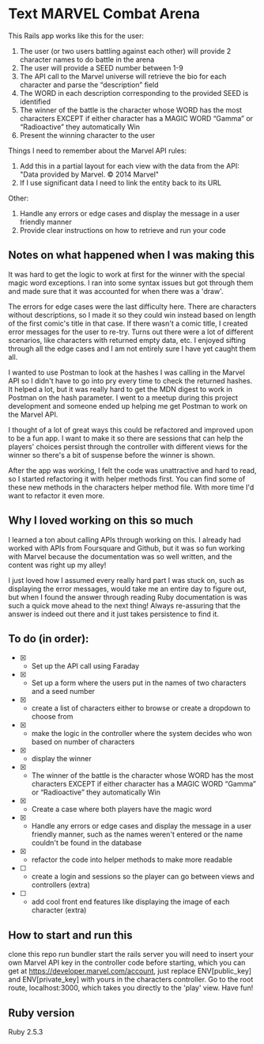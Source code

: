 # Text MARVEL Combat Arena

This Rails app works like this for the user:

1. The user (or two users battling against each other) will provide 2 character names to do battle in the arena
2. The user will provide a SEED number between 1-9
3. The API call to the Marvel universe will retrieve the bio for each character and parse the “description” field
4. The WORD in each description corresponding to the provided SEED is identified
5. The winner of the battle is the character whose WORD has the most characters EXCEPT if either character has a MAGIC WORD “Gamma” or “Radioactive” they automatically Win
6. Present the winning character to the user


Things I need to remember about the Marvel API rules:
1. Add this in a partial layout for each view with the data from the API: "Data provided by Marvel. © 2014 Marvel"
2. If I use significant data I need to link the entity back to its URL

Other:
1. Handle any errors or edge cases and display the message in a user friendly manner
2. Provide clear instructions on how to retrieve and run your code

## Notes on what happened when I was making this
It was hard to get the logic to work at first for the winner with the special magic word exceptions. I ran into some syntax issues but got through them and made sure that it was accounted for when there was a 'draw'.

The errors for edge cases were the last difficulty here. There are characters without descriptions, so I made it so they could win instead based on length of the first comic's title in that case. If there wasn't a comic title, I created error messages for the user to re-try. Turns out there were a lot of different scenarios, like characters with returned empty data, etc. I enjoyed sifting through all the edge cases and I am not entirely sure I have yet caught them all.

I wanted to use Postman to look at the hashes I was calling in the Marvel API so I didn't have to go into pry every time to check the returned hashes. It helped a lot, but it was really hard to get the MDN digest to work in Postman on the hash parameter. I went to a meetup during this project development and someone ended up helping me get Postman to work on the Marvel API.

I thought of a lot of great ways this could be refactored and improved upon to be a fun app. I want to make it so there are sessions that can help the players' choices persist through the controller with different views for the winner so there's a bit of suspense before the winner is shown.

After the app was working, I felt the code was unattractive and hard to read, so I started refactoring it with helper methods first. You can find some of these new methods in the characters helper method file. With more time I'd want to refactor it even more.

## Why I loved working on this so much
I learned a ton about calling APIs through working on this. I already had worked with APIs from Foursquare and Github, but it was so fun working with Marvel because the documentation was so well written, and the content was right up my alley!

I just loved how I assumed every really hard part I was stuck on, such as displaying the error messages, would take me an entire day to figure out, but when I found the answer through reading Ruby documentation is was such a quick move ahead to the next thing! Always re-assuring that the answer is indeed out there and it just takes persistence to find it.

## To do (in order):
- [x] - Set up the API call using Faraday
- [x] - Set up a form where the users put in the names of two characters and a seed number
- [x] - create a list of characters either to browse or create a dropdown to choose from
- [x] - make the logic in the controller where the system decides who won based on number of characters
- [x] - display the winner
- [x] - The winner of the battle is the character whose WORD has the most characters EXCEPT if either character has a MAGIC WORD “Gamma” or “Radioactive” they automatically Win
- [x] - Create a case where both players have the magic word
- [x] - Handle any errors or edge cases and display the message in a user friendly manner, such as the names weren't entered or the name couldn't be found in the database
- [x] - refactor the code into helper methods to make more readable
- [ ] - create a login and sessions so the player can go between views and controllers (extra)
- [ ] - add cool front end features like displaying the image of each character (extra)

## How to start and run this

clone this repo
run bundler
start the rails server
you will need to insert your own Marvel API key in the controller code before starting, which you can get at https://developer.marvel.com/account, just replace ENV[public_key] and ENV[private_key] with yours in the characters controller.
Go to the root route, localhost:3000, which takes you directly to the 'play' view.
Have fun!

## Ruby version

Ruby 2.5.3
